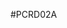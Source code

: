 <!--- Created:2017-01-02T13:58:39.593498: ---> 
<!--- Author:Mlab: ---> 
<!--- AuthorEmail:email@mlab.cz: ---> 
<!--- Tags:None: ---> 
<!--- Ust:rtDescription.en]


[InfoShortDescription.cs]


[InfoLongDescription.en]


[InfoLongDescription.cs]

[End: ---> 
<!--- Name:PCRD02A: --->
#PCRD02A 
<!--- LongName --->

<!--- ELongName ---> 

<!--- Lead --->

<!--- ELead ---> 


​
​
<!--- Description --->
<!--- EDescription --->
<!--- Content --->
<!--- EContent --->
            